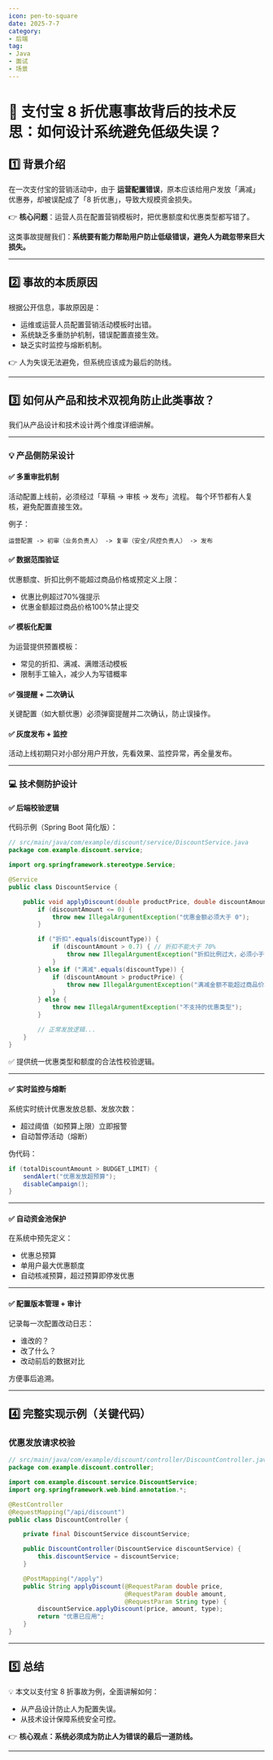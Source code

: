 ```yaml
---
icon: pen-to-square
date: 2025-7-7
category:
- 后端
tag:
- Java
- 面试
- 场景
---
```


# 🚀 支付宝 8 折优惠事故背后的技术反思：如何设计系统避免低级失误？

## 1️⃣ 背景介绍

在一次支付宝的营销活动中，由于 **运营配置错误**，原本应该给用户发放「满减」优惠券，却被误配成了「8 折优惠」，导致大规模资金损失。

👉 **核心问题**：运营人员在配置营销模板时，把优惠额度和优惠类型都写错了。

这类事故提醒我们：**系统要有能力帮助用户防止低级错误，避免人为疏忽带来巨大损失。**

---

## 2️⃣ 事故的本质原因

根据公开信息，事故原因是：

* 运维或运营人员配置营销活动模板时出错。
* 系统缺乏多重防护机制，错误配置直接生效。
* 缺乏实时监控与熔断机制。

👉 人为失误无法避免，但系统应该成为最后的防线。

---

## 3️⃣ 如何从产品和技术双视角防止此类事故？

我们从产品设计和技术设计两个维度详细讲解。

---

### 💡 **产品侧防呆设计**

#### ✅ 多重审批机制

活动配置上线前，必须经过「草稿 → 审核 → 发布」流程。
每个环节都有人复核，避免配置直接生效。

例子：

```text
运营配置 -> 初审（业务负责人） -> 复审（安全/风控负责人） -> 发布
```

#### ✅ 数据范围验证

优惠额度、折扣比例不能超过商品价格或预定义上限：

* 优惠比例超过70%强提示
* 优惠金额超过商品价格100%禁止提交

#### ✅ 模板化配置

为运营提供预置模板：

* 常见的折扣、满减、满赠活动模板
* 限制手工输入，减少人为写错概率

#### ✅ 强提醒 + 二次确认

关键配置（如大额优惠）必须弹窗提醒并二次确认，防止误操作。

#### ✅ 灰度发布 + 监控

活动上线初期只对小部分用户开放，先看效果、监控异常，再全量发布。

---

### 💻 **技术侧防护设计**

#### ✅ 后端校验逻辑

代码示例（Spring Boot 简化版）：

```java
// src/main/java/com/example/discount/service/DiscountService.java
package com.example.discount.service;

import org.springframework.stereotype.Service;

@Service
public class DiscountService {

    public void applyDiscount(double productPrice, double discountAmount, String discountType) {
        if (discountAmount <= 0) {
            throw new IllegalArgumentException("优惠金额必须大于 0");
        }

        if ("折扣".equals(discountType)) {
            if (discountAmount > 0.7) { // 折扣不能大于 70%
                throw new IllegalArgumentException("折扣比例过大，必须小于等于 70%");
            }
        } else if ("满减".equals(discountType)) {
            if (discountAmount > productPrice) {
                throw new IllegalArgumentException("满减金额不能超过商品价格");
            }
        } else {
            throw new IllegalArgumentException("不支持的优惠类型");
        }

        // 正常发放逻辑...
    }
}
```

✅ 提供统一优惠类型和额度的合法性校验逻辑。

---

#### ✅ 实时监控与熔断

系统实时统计优惠发放总额、发放次数：

* 超过阈值（如预算上限）立即报警
* 自动暂停活动（熔断）

伪代码：

```java
if (totalDiscountAmount > BUDGET_LIMIT) {
    sendAlert("优惠发放超预算");
    disableCampaign();
}
```

---

#### ✅ 自动资金池保护

在系统中预先定义：

* 优惠总预算
* 单用户最大优惠额度
* 自动核减预算，超过预算即停发优惠

---

#### ✅ 配置版本管理 + 审计

记录每一次配置改动日志：

* 谁改的？
* 改了什么？
* 改动前后的数据对比

方便事后追溯。

---

## 4️⃣ 完整实现示例（关键代码）

### 优惠发放请求校验

```java
// src/main/java/com/example/discount/controller/DiscountController.java
package com.example.discount.controller;

import com.example.discount.service.DiscountService;
import org.springframework.web.bind.annotation.*;

@RestController
@RequestMapping("/api/discount")
public class DiscountController {

    private final DiscountService discountService;

    public DiscountController(DiscountService discountService) {
        this.discountService = discountService;
    }

    @PostMapping("/apply")
    public String applyDiscount(@RequestParam double price,
                                @RequestParam double amount,
                                @RequestParam String type) {
        discountService.applyDiscount(price, amount, type);
        return "优惠已应用";
    }
}
```

---

## 5️⃣ 总结

💡 本文以支付宝 8 折事故为例，全面讲解如何：

* 从产品设计防止人为配置失误。
* 从技术设计保障系统安全可控。

👉 **核心观点：系统必须成为防止人为错误的最后一道防线。**

---

